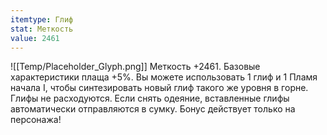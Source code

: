 ```yaml
---
itemtype: Глиф
stat: Меткость 
value: 2461
---
```

![[Temp/Placeholder_Glyph.png]]
Меткость +2461. Базовые характеристики плаща +5%. Вы можете использовать 1 глиф и 1 Пламя начала I, чтобы синтезировать новый глиф такого же уровня в горне. Глифы не расходуются. Если снять одеяние, вставленные глифы автоматически отправляются в сумку. Бонус действует только на персонажа!
